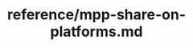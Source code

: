 ---
title: reference/mpp-share-on-platforms.md
showAuthorInfo: false
redirect_path: https://kotlinlang.org/docs/mpp-share-on-platforms.html
---